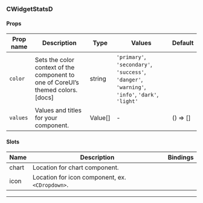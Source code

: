 ### CWidgetStatsD

#### Props

| Prop name           | Description                                                                      | Type    | Values                                                                                          | Default  |
| ------------------- | -------------------------------------------------------------------------------- | ------- | ----------------------------------------------------------------------------------------------- | -------- |
| <code>color</code>  | Sets the color context of the component to one of CoreUI’s themed colors. [docs] | string  | `'primary'`, `'secondary'`, `'success'`, `'danger'`, `'warning'`, `'info'`, `'dark'`, `'light'` |          |
| <code>values</code> | Values and titles for your component.                                            | Value[] | -                                                                                               | () => [] |

#### Slots

| Name  | Description                                     | Bindings |
| ----- | ----------------------------------------------- | -------- |
| chart | Location for chart component.                   |          |
| icon  | Location for icon component, ex. `<CDropdown>`. |          |

---
